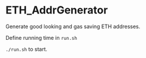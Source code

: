 # ETH_AddrGenerator

Generate good looking and gas saving ETH addresses.

Define running time in `run.sh`

`./run.sh` to start.
